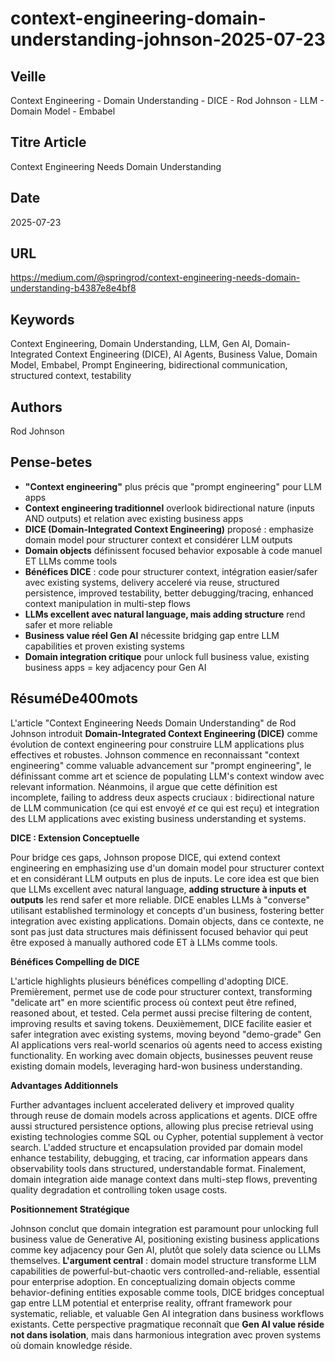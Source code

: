 # context-engineering-domain-understanding-johnson-2025-07-23

## Veille
Context Engineering - Domain Understanding - DICE - Rod Johnson - LLM - Domain Model - Embabel

## Titre Article
Context Engineering Needs Domain Understanding

## Date
2025-07-23

## URL
https://medium.com/@springrod/context-engineering-needs-domain-understanding-b4387e8e4bf8

## Keywords
Context Engineering, Domain Understanding, LLM, Gen AI, Domain-Integrated Context Engineering (DICE), AI Agents, Business Value, Domain Model, Embabel, Prompt Engineering, bidirectional communication, structured context, testability

## Authors
Rod Johnson

## Pense-betes
- **"Context engineering"** plus précis que "prompt engineering" pour LLM apps
- **Context engineering traditionnel** overlook bidirectional nature (inputs AND outputs) et relation avec existing business apps
- **DICE (Domain-Integrated Context Engineering)** proposé : emphasize domain model pour structurer context et considérer LLM outputs
- **Domain objects** définissent focused behavior exposable à code manuel ET LLMs comme tools
- **Bénéfices DICE** : code pour structurer context, intégration easier/safer avec existing systems, delivery acceleré via reuse, structured persistence, improved testability, better debugging/tracing, enhanced context manipulation in multi-step flows
- **LLMs excellent avec natural language, mais adding structure** rend safer et more reliable
- **Business value réel Gen AI** nécessite bridging gap entre LLM capabilities et proven existing systems
- **Domain integration critique** pour unlock full business value, existing business apps = key adjacency pour Gen AI

## RésuméDe400mots

L'article "Context Engineering Needs Domain Understanding" de Rod Johnson introduit **Domain-Integrated Context Engineering (DICE)** comme évolution de context engineering pour construire LLM applications plus effectives et robustes. Johnson commence en reconnaissant "context engineering" comme valuable advancement sur "prompt engineering", le définissant comme art et science de populating LLM's context window avec relevant information. Néanmoins, il argue que cette définition est incomplete, failing to address deux aspects cruciaux : bidirectional nature de LLM communication (ce qui est envoyé *et* ce qui est reçu) et integration des LLM applications avec existing business understanding et systems.

**DICE : Extension Conceptuelle**

Pour bridge ces gaps, Johnson propose DICE, qui extend context engineering en emphasizing use d'un domain model pour structurer context et en considérant LLM outputs en plus de inputs. Le core idea est que bien que LLMs excellent avec natural language, **adding structure à inputs et outputs** les rend safer et more reliable. DICE enables LLMs à "converse" utilisant established terminology et concepts d'un business, fostering better integration avec existing applications. Domain objects, dans ce contexte, ne sont pas just data structures mais définissent focused behavior qui peut être exposed à manually authored code ET à LLMs comme tools.

**Bénéfices Compelling de DICE**

L'article highlights plusieurs bénéfices compelling d'adopting DICE. Premièrement, permet use de code pour structurer context, transforming "delicate art" en more scientific process où context peut être refined, reasoned about, et tested. Cela permet aussi precise filtering de content, improving results et saving tokens. Deuxièmement, DICE facilite easier et safer integration avec existing systems, moving beyond "demo-grade" Gen AI applications vers real-world scenarios où agents need to access existing functionality. En working avec domain objects, businesses peuvent reuse existing domain models, leveraging hard-won business understanding.

**Advantages Additionnels**

Further advantages incluent accelerated delivery et improved quality through reuse de domain models across applications et agents. DICE offre aussi structured persistence options, allowing plus precise retrieval using existing technologies comme SQL ou Cypher, potential supplement à vector search. L'added structure et encapsulation provided par domain model enhance testability, debugging, et tracing, car information appears dans observability tools dans structured, understandable format. Finalement, domain integration aide manage context dans multi-step flows, preventing quality degradation et controlling token usage costs.

**Positionnement Stratégique**

Johnson conclut que domain integration est paramount pour unlocking full business value de Generative AI, positioning existing business applications comme key adjacency pour Gen AI, plutôt que solely data science ou LLMs themselves. **L'argument central** : domain model structure transforme LLM capabilities de powerful-but-chaotic vers controlled-and-reliable, essential pour enterprise adoption. En conceptualizing domain objects comme behavior-defining entities exposable comme tools, DICE bridges conceptual gap entre LLM potential et enterprise reality, offrant framework pour systematic, reliable, et valuable Gen AI integration dans business workflows existants. Cette perspective pragmatique reconnaît que **Gen AI value réside not dans isolation**, mais dans harmonious integration avec proven systems où domain knowledge réside.
